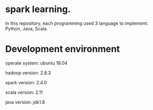 # spark learning.
In this repository, each programming used 3 language to implement: Python, Java, Scala.

# Development environment
operate system: ubuntu 18.04

hadoop version: 2.8.3

spark version: 2.4.0

scala version: 2.11

java version: jdk1.8
